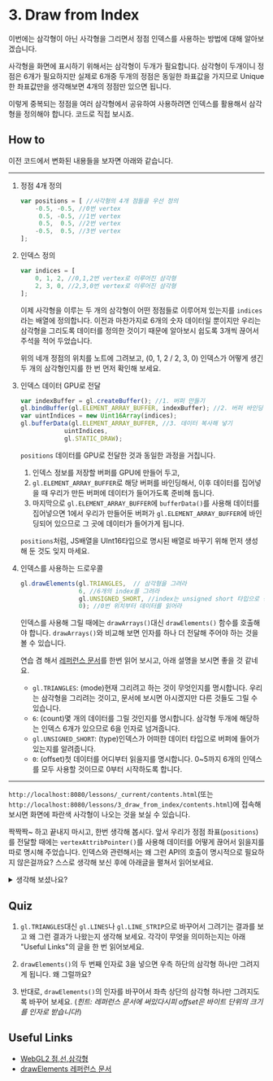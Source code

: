 # 3. Draw from Index

이번에는 삼각형이 아닌 사각형을 그리면서 정점 인덱스를 사용하는 방법에 대해 알아보겠습니다.

사각형을 화면에 표시하기 위해서는 삼각형이 두개가 필요합니다. 삼각형이 두개이니 정점은 6개가 필요하지만 실제로 6개중 두개의 정점은 동일한 좌표값을 가지므로 Unique한 좌표값만을 생각해보면 4개의 정점만 있으면 됩니다.

이렇게 중복되는 정점을 여러 삼각형에서 공유하여 사용하려면 인덱스를 활용해서 삼각형을 정의해야 합니다. 코드로 직접 보시죠.

## How to

이전 코드에서 변화된 내용들을 보자면 아래와 같습니다.

---
1. 정점 4개 정의

    ```js
    var positions = [ //사각형의 4개 점들을 우선 정의
        -0.5, -0.5, //0번 vertex
         0.5, -0.5, //1번 vertex
         0.5,  0.5, //2번 vertex
        -0.5,  0.5, //3번 vertex
    ];
    ```

2. 인덱스 정의

    ```js
    var indices = [
        0, 1, 2, //0,1,2번 vertex로 이루어진 삼각형
        2, 3, 0, //2,3,0번 vertex로 이루어진 삼각형
    ];
    ```

    이제 사각형을 이루는 두 개의 삼각형이 어떤 정점들로 이루어져 있는지를 `indices`라는 배열에 정의합니다. 이전과 마찬가지로 6개의 숫자 데이터일 뿐이지만 우리는 삼각형을 그리도록 데이터를 정의한 것이기 때문에 알아보시 쉽도록 3개씩 끊어서 주석을 적어 두었습니다.

    위의 네개 정점의 위치를 노트에 그려보고, (0, 1, 2 / 2, 3, 0) 인덱스가 어떻게 생긴 두 개의 삼각형인지를 한 번 먼저 확인해 보세요.

3. 인덱스 데이터 GPU로 전달

    ```js
    var indexBuffer = gl.createBuffer(); //1. 버퍼 만들기
    gl.bindBuffer(gl.ELEMENT_ARRAY_BUFFER, indexBuffer); //2. 버퍼 바인딩
    var uintIndices = new Uint16Array(indices); 
    gl.bufferData(gl.ELEMENT_ARRAY_BUFFER, //3. 데이터 복사해 넣기
                uintIndices, 
				gl.STATIC_DRAW);
    ```

    `positions` 데이터를 GPU로 전달한 것과 동일한 과정을 거칩니다. 
    
    1. 인덱스 정보를 저장할 버퍼를 GPU에 만들어 두고, 
    2. `gl.ELEMENT_ARRAY_BUFFER`로 해당 버퍼를 바인딩해서, 이후 데이터를 집어넣을 때 우리가 만든 버퍼에 데이터가 들어가도록 준비해 둡니다. 
    3. 마지막으로 `gl.ELEMENT_ARRAY_BUFFER`에 `bufferData()`를 사용해 데이터를 집어넣으면 1에서 우리가 만들어둔 버퍼가 `gl.ELEMENT_ARRAY_BUFFER`에 바인딩되어 있으므로 그 곳에 데이터가 들어가게 됩니다.

    `positions`처럼, JS배열을 UInt16타입으로 명시된 배열로 바꾸기 위해 먼저 생성해 둔 것도 잊지 마세요.

4. 인덱스를 사용하는 드로우콜

    ```js
    gl.drawElements(gl.TRIANGLES,  // 삼각형을 그려라
                    6, //6개의 index를 그려라
                    gl.UNSIGNED_SHORT, //index는 unsigned short 타입으로 정의되어 있다
                    0); //0번 위치부터 데이터를 읽어라
    ```

    인덱스를 사용해 그릴 때에는 `drawArrays()`대신 `drawElements()` 함수를 호출해야 합니다. `drawArrays()`와 비교해 보면 인자를 하나 더 전달해 주어야 하는 것을 볼 수 있습니다.

    연습 겸 해서 [레퍼런스 문서](https://developer.mozilla.org/en-US/docs/Web/API/WebGLRenderingContext/drawElements)를 한번 읽어 보시고, 아래 설명을 보시면 좋을 것 같네요.

    * `gl.TRIANGLES`: (mode)현재 그리려고 하는 것이 무엇인지를 명시합니다. 우리는 삼각형을 그리려는 것이고, 문서에 보시면 아시겠지만 다른 것들도 그릴 수 있습니다.
    * `6`: (count)몇 개의 데이터를 그릴 것인지를 명시합니다. 삼각형 두개에 해당하는 인덱스 6개가 있으므로 6을 인자로 넘겨줍니다.
    * `gl.UNSIGNED_SHORT`: (type)인덱스가 어떠한 데이터 타입으로 버퍼에 들어가있는지를 알려줍니다.
    * `0`: (offset)첫 데이터를 어디부터 읽을지를 명시합니다. 0~5까지 6개의 인덱스를 모두 사용할 것이므로 0부터 시작하도록 합니다.
---

`http://localhost:8080/lessons/_current/contents.html`(또는 `http://localhost:8080/lessons/3_draw_from_index/contents.html`)에 접속해 보시면 화면에 파란색 사각형이 나오는 것을 보실 수 있습니다.

짝짝짝~ 하고 끝내지 마시고, 한번 생각해 봅시다. 앞서 우리가 정점 좌표(`positions`)를 전달할 때에는 `vertexAttribPointer()`를 사용해 데이터를 어떻게 끊어서 읽을지를 따로 명시해 주었습니다. 인덱스와 관련해서는 왜 그런 API의 호출이 명시적으로 필요하지 않은걸까요? 스스로 생각해 보신 후에 아래글을 펼쳐서 읽어보세요.

<details>
  <summary>생각해 보셨나요?</summary>
  
  `drawElements()`의 인자로 데이터를 읽는 방법이 모두 설명되어 있습니다. `gl.TRIANGLE`이니 당연히 인덱스 3개씩이 필요하고, `gl.UNSIGNED_SHORT`를 통해 각 인덱스가 UInt16으로 표현되어 있다는 것을 알려주었습니다. 따라서 GPU는 버퍼에 쓰여진 데이터를 2바이트씩 끊어서 읽을 수 있습니다.
</details>

## Quiz

1. `gl.TRIANGLES`대신 `gl.LINES`나 `gl.LINE_STRIP`으로 바꾸어서 그려기는 결과를 보고 왜 그런 결과가 나왔는지 생각해 보세요. 각각이 무엇을 의미하는지는 아래 "Useful Links"의 글을 한 번 읽어보세요.

2. `drawElements()`의 두 번째 인자로 3을 넣으면 우측 하단의 삼각형 하나만 그려지게 됩니다. 왜 그럴까요?

3. 반대로, `drawElements()`의 인자를 바꾸어서 좌측 상단의 삼각형 하나만 그려지도록 바꾸어 보세요. (*힌트: 레퍼런스 문서에 써있다시피 offset은 바이트 단위의 크기를 인자로 받습니다!*)

## Useful Links

- [WebGL2 점,선,삼각형](https://webgl2fundamentals.org/webgl/lessons/ko/webgl-points-lines-triangles.html)
- [drawElements 레퍼런스 문서](https://developer.mozilla.org/en-US/docs/Web/API/WebGLRenderingContext/drawElements)
